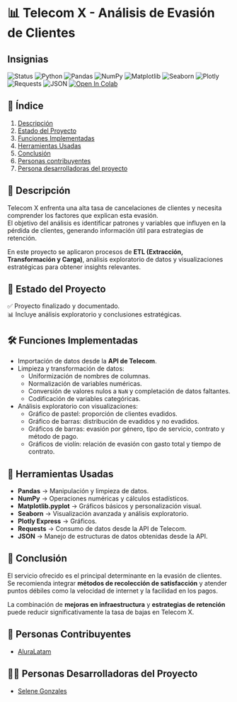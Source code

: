 # 📊 Telecom X - Análisis de Evasión de Clientes

## Insignias
![Status](https://img.shields.io/badge/estado-finalizado-28a745?style=flat-square)
![Python](https://img.shields.io/badge/Python-3.10%2B-3776AB?logo=python&logoColor=white&style=flat-square)
![Pandas](https://img.shields.io/badge/pandas-150458?logo=pandas&logoColor=white&style=flat-square)
![NumPy](https://img.shields.io/badge/numpy-013243?logo=numpy&logoColor=white&style=flat-square)
![Matplotlib](https://img.shields.io/badge/matplotlib-11557C?style=flat-square)
![Seaborn](https://img.shields.io/badge/seaborn-4B8BBE?style=flat-square)
![Plotly](https://img.shields.io/badge/plotly.express-3F4F75?logo=plotly&logoColor=white&style=flat-square)
![Requests](https://img.shields.io/badge/requests-000000?style=flat-square)
![JSON](https://img.shields.io/badge/JSON-000000?style=flat-square)
[![Open In Colab](https://img.shields.io/badge/abrir%20en-Colab-F9AB00?logo=googlecolab&logoColor=white&style=flat-square)](REEMPLAZA_AQUI_CON_EL_LINK_DE_TU_NOTEBOOK)


## 📑 Índice
1. [Descripción](#descripción)  
2. [Estado del Proyecto](#estado-del-proyecto)  
3. [Funciones Implementadas](#funciones-implementadas)  
4. [Herramientas Usadas](#herramientas-usadas)  
5. [Conclusión](#conclusión)
6. [Personas contribuyentes ](#Personas-Contribuyentes)
7. [Persona desarrolladoras del proyecto](#Personas-Desarrolladoras-del-Proyecto)


## 📌 Descripción
Telecom X enfrenta una alta tasa de cancelaciones de clientes y necesita comprender los factores que explican esta evasión.  
El objetivo del análisis es identificar patrones y variables que influyen en la pérdida de clientes, generando información útil para estrategias de retención.  

En este proyecto se aplicaron procesos de **ETL (Extracción, Transformación y Carga)**, análisis exploratorio de datos y visualizaciones estratégicas para obtener insights relevantes.


## 🚦 Estado del Proyecto
✅ Proyecto finalizado y documentado.  
📊 Incluye análisis exploratorio y conclusiones estratégicas.  


## 🛠️ Funciones Implementadas
- Importación de datos desde la **API de Telecom**.  
- Limpieza y transformación de datos:
  - Uniformización de nombres de columnas.  
  - Normalización de variables numéricas.  
  - Conversión de valores nulos a `NaN` y completación de datos faltantes.  
  - Codificación de variables categóricas.  
- Análisis exploratorio con visualizaciones:
  - Gráfico de pastel: proporción de clientes evadidos.  
  - Gráfico de barras: distribución de evadidos y no evadidos.  
  - Gráficos de barras: evasión por género, tipo de servicio, contrato y método de pago.  
  - Gráficos de violín: relación de evasión con gasto total y tiempo de contrato.  


## 🧰 Herramientas Usadas
- **Pandas** → Manipulación y limpieza de datos.  
- **NumPy** → Operaciones numéricas y cálculos estadísticos.  
- **Matplotlib.pyplot** → Gráficos básicos y personalización visual.  
- **Seaborn** → Visualización avanzada y análisis exploratorio.  
- **Plotly Express** → Gráficos.  
- **Requests** → Consumo de datos desde la API de Telecom.  
- **JSON** → Manejo de estructuras de datos obtenidas desde la API.  


## 📌 Conclusión
El servicio ofrecido es el principal determinante en la evasión de clientes.  
Se recomienda integrar **métodos de recolección de satisfacción** y atender puntos débiles como la velocidad de internet y la facilidad en los pagos.  

La combinación de **mejoras en infraestructura** y **estrategias de retención** puede reducir significativamente la tasa de bajas en Telecom X.  

## 🤝 Personas Contribuyentes

- [AluraLatam](https://github.com/alura-es-cursos )

## 👩‍💻 Personas Desarrolladoras del Proyecto

- [Selene Gonzales](https://github.com/Jeder14?tab=repositories)

